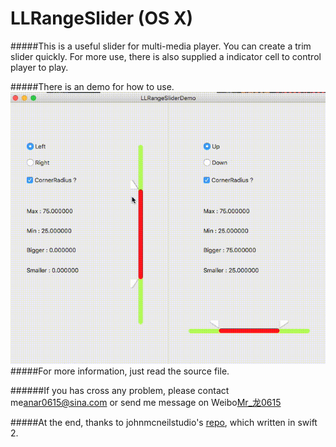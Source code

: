 # LLRangeSlider (OS X)

#####This is a useful slider for multi-media player. You can create a trim slider quickly. For more use, there is also supplied a indicator cell to control player to play.

#####There is an demo for how to use.
![](https://github.com/Kito0615/LLRangeSlider_OS_X/raw/master/rangeslider.gif)
#####For more information, just read the source file.

######If you has cross any problem, please contact me[anar0615@sina.com](mailto:anar0615@sina.com) or send me message on Weibo[Mr_龙0615](http://weibo.com/409498119)

#####At the end, thanks to johnmcneilstudio's [repo](https://github.com/johnmcneilstudio/JMSRangeSlider), which written in swift 2.